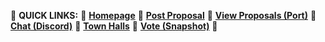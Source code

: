 🐡 **QUICK LINKS:** 
🐳 **[Homepage](https://github.com/oceanprotocol/oceandao/wiki)**
🐬 **[Post Proposal](https://github.com/oceanprotocol/oceandao/wiki/Grant-Proposal-Template)**
🐠 **[View Proposals (Port)](https://port.oceanprotocol.com/c/oceandao/)**
🐙 **[Chat (Discord)](https://discord.com/channels/612953348487905282/776848812534398986)**
🦈 **[Town Halls](https://github.com/oceanprotocol/oceandao/wiki/Home/OceanDAO-Town-Hall)**
🐋 **[Vote (Snapshot)](https://vote.oceanprotocol.com/)**
🐚

